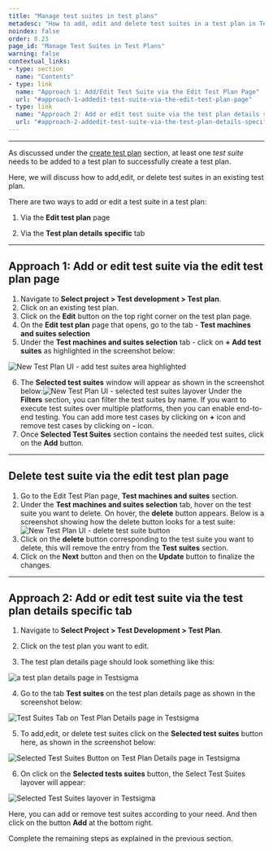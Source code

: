 ```yaml
---
title: "Manage test suites in test plans"
metadesc: "How to add, edit and delete test suites in a test plan in Testsigma. "
noindex: false
order: 8.23
page_id: "Manage Test Suites in Test Plans"
warning: false
contextual_links:
- type: section
  name: "Contents" 
- type: link
  name: "Approach 1: Add/Edit Test Suite via the Edit Test Plan Page"
  url: "#approach-1-addedit-test-suite-via-the-edit-test-plan-page"
- type: link
  name: "Approach 2: Add or edit test suite via the test plan details specific tab"
  url: "#approach-2-addedit-test-suite-via-the-test-plan-details-specific-tab"
---
```


---

As discussed under the [create test plan](http://localhost:8000/docs/test-management/test-plans/overview/#steps-to-create-a-test-plan) section, at least one *test suite* needs to be added to a test plan to successfully create a test plan.

Here, we will discuss how to add,edit, or delete test suites in an existing test plan.

There are two ways to add or edit a test suite in a test plan:

1. Via the **Edit test plan** page

2. Via the **Test plan details specific** tab

---

## **Approach 1: Add or edit test suite via the edit test plan page**

1. Navigate to **Select project > Test development > Test plan**.
2. Click on an existing test plan.
3. Click on the **Edit** button on the top right corner on the test plan page.
4. On the **Edit test plan** page that opens, go to the tab - **Test machines and suites selection**
5. Under the **Test machines and suites selection** tab - click on **+ Add test suites** as highlighted in the screenshot below:

![New Test Plan UI - add test suites area highlighted](https://s3.amazonaws.com/static-docs.testsigma.com/new_images/test-management/test-plans/overview/edit_test_suite.png)

6. The **Selected test suites** window will appear as shown in the screenshot below:![New Test Plan UI - selected test suites layover](https://s3.amazonaws.com/static-docs.testsigma.com/new_images/test-management/test-plans/manage-test-suites/new-test-plan-ui-selected-test-suites-layover.png) Under the **Filters** section, you can filter the test suites by name. If you want to execute test suites over multiple platforms, then you can enable end-to-end testing. You can add more test cases by clicking on **+** icon and remove test cases by clicking on **-** icon.
7. Once **Selected Test Suites** section contains the needed test suites, click on the **Add** button.

---

## **Delete test suite via the edit test plan page**

1. Go to the Edit Test Plan page, **Test machines and suites** section.
2. Under the **Test machines and suites selection** tab, hover on the test suite you want to delete. On hover, the **delete** button appears. Below is a screenshot showing how the delete button looks for a test suite:
![New Test Plan UI - delete test suite button](https://s3.amazonaws.com/static-docs.testsigma.com/new_images/test-management/test-plans/manage-test-suites/new-test-plan-ui-delete-test-suite-button.png)
3. Click on the **delete** button corresponding to the test suite you want to delete, this will remove the entry from the **Test suites** section.
4. Click on the **Next** button and then on the **Update** button to finalize the changes.

---

## **Approach 2: Add or edit test suite via the test plan details specific tab**

1. Navigate to **Select Project > Test Development > Test Plan**.

2. Click on the test plan you want to edit.

3. The test plan details page should look something like this:

![a test plan details page in Testsigma](https://docs.testsigma.com/images/manage-test-suites/test-plan-details-page-testsigma.png)

4. Go to the tab **Test suites** on the test plan details page as shown in the screenshot below:

![Test Suites Tab on Test Plan Details page in Testsigma](https://docs.testsigma.com/images/manage-test-suites/test-suites-tab-test-plan-details-page-testsigma.png)

5. To add,edit, or delete test suites click on the **Selected test suites** button here, as shown in the screenshot below:

![Selected Test Suites Button on Test Plan Details page in Testsigma](https://docs.testsigma.com/images/manage-test-suites/selected-test-suites-button-test-plan-details-page-testsigma.png)

6. On click on the **Selected tests suites** button, the Select Test Suites layover will appear:

![Selected Test Suites layover in Testsigma](https://docs.testsigma.com/images/manage-test-suites/selected-test-suites-layover-testsigma.png)

Here, you can add or remove test suites according to your need. And then click on the button **Add** at the bottom right.

Complete the remaining steps as explained in the previous section.
